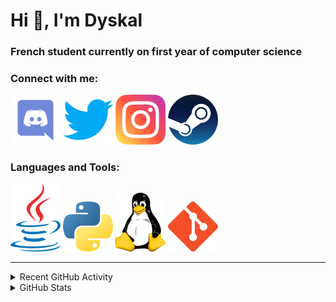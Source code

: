 # Hi 👋, I'm Dyskal

### French student currently on first year of computer science

### Connect with me:

![Discord](./images/discord.svg "Dyskal#9636")
[![Twitter](./images/twitter.svg "@dyskal")](https://twitter.com/dyskal)
[![Instagram](./images/insta.svg "@dyskal")](https://instagram.com/dyskal)
[![Steam](./images/steam.svg "dyskal")](https://steamcommunity.com/id/dyskal/)

### Languages and Tools:

[![Java](./images/java.svg)](https://www.oracle.com/java/)
[![Python](./images/python.svg)](https://www.python.org/)
![Linux](./images/linux.svg)
[![Git](./images/git.svg)](https://git-scm.com/)

---

<details>
<summary>Recent GitHub Activity</summary>

<!--START_SECTION:activity-->


1. 🎉 Merged PR [#37](https://github.com/Dyskal/TwitchPlayerOpener/pull/37) in [Dyskal/TwitchPlayerOpener](https://github.com/Dyskal/TwitchPlayerOpener)
2. 🎉 Merged PR [#36](https://github.com/Dyskal/TwitchPlayerOpener/pull/36) in [Dyskal/TwitchPlayerOpener](https://github.com/Dyskal/TwitchPlayerOpener)
3. 🎉 Merged PR [#35](https://github.com/Dyskal/TwitchPlayerOpener/pull/35) in [Dyskal/TwitchPlayerOpener](https://github.com/Dyskal/TwitchPlayerOpener)
4. 🎉 Merged PR [#30](https://github.com/Dyskal/DiscordRP/pull/30) in [Dyskal/DiscordRP](https://github.com/Dyskal/DiscordRP)
5. 🎉 Merged PR [#29](https://github.com/Dyskal/DiscordRP/pull/29) in [Dyskal/DiscordRP](https://github.com/Dyskal/DiscordRP)
5. 🎉 Merged PR [#16](https://github.com/Dyskal/DiscordRP/pull/16) in [Dyskal/DiscordRP](https://github.com/Dyskal/DiscordRP)
6. 🎉 Merged PR [#17](https://github.com/Dyskal/TwitchPlayerOpener/pull/17) in [Dyskal/TwitchPlayerOpener](https://github.com/Dyskal/TwitchPlayerOpener)

<!--END_SECTION:activity-->

</details>

<details>
<summary>GitHub Stats</summary>

![GitHub Stats](https://github-readme-stats.vercel.app/api/top-langs?username=dyskal&show_icons=true&locale=en&layout=compact&card_width=445&langs_count=10&hide_borders=true)
![GitHub Stats](https://github-readme-stats.vercel.app/api?username=dyskal&show_icons=true&locale=en&include_all_commits=true&hide_borders=true)
</details>

